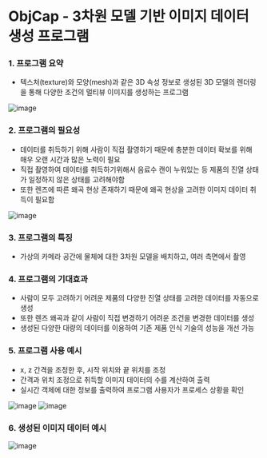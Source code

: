 # ObjCap - 3차원 모델 기반 이미지 데이터 생성 프로그램

### 1. 프로그램 요약
- 텍스처(texture)와 모양(mesh)과 같은 3D 속성 정보로 생성된 3D 모델의 렌더링을 통해 다양한 조건의 멀티뷰 이미지를 생성하는 프로그램

![image](https://user-images.githubusercontent.com/70686586/141747165-97b68118-e134-4b98-8441-264617b4cea2.png)

### 2. 프로그램의 필요성
- 데이터를 취득하기 위해 사람이 직접 촬영하기 때문에 충분한 데이터 확보를 위해 매우 오랜 시간과 많은 노력이 필요
- 직접 촬영하여 데이터를 취득하기위해서 음료수 캔이 누워있는 등 제품의 진열 상태가 일정하지 않은 상태를 고려해야함
- 또한 렌즈에 따른 왜곡 현상 존재하기 때문에 왜곡 현상을 고려한 이미지 데이터 취득이 필요함

![image](https://user-images.githubusercontent.com/70686586/141747213-7836d9ee-6095-4164-a90a-816e3e60dd92.png)

### 3. 프로그램의 특징
- 가상의 카메라 공간에 물체에 대한 3차원 모델을 배치하고, 여러 측면에서 촬영

### 4. 프로그램의 기대효과
- 사람이 모두 고려하기 어려운 제품의 다양한 진열 상태를 고려한 데이터를 자동으로 생성
- 또한 렌즈 왜곡과 같이 사람이 직접 변경하기 어려운 조건을 변경한 데이터를 생성
- 생성된 다양한 대량의 데이터를 이용하여 기존 제품 인식 기술의 성능을 개선 가능

### 5. 프로그램 사용 예시
- x, z 간격을 조정한 후, 시작 위치와 끝 위치를 조정
- 간격과 위치 조정으로 취득할 이미지 데이터의 수를 계산하여 출력
- 실시간 객체에 대한 정보를 출력하여 프로그램 사용자가 프로세스 상황을 확인

![image](https://user-images.githubusercontent.com/70686586/141747327-eb504408-1ead-4728-b24e-0086c6ee44f8.png)
![image](https://user-images.githubusercontent.com/70686586/141747334-32f10d51-2895-4a83-a823-6bd3ad5c643b.png)

### 6. 생성된 이미지 데이터 예시

![image](https://user-images.githubusercontent.com/70686586/141747269-add64433-5bf8-4a36-982d-32a0561ca59f.png)

